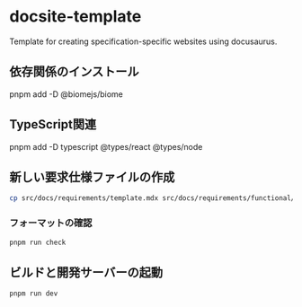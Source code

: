 # docsite-template
Template for creating specification-specific websites using docusaurus.

## 依存関係のインストール
pnpm add -D @biomejs/biome

## TypeScript関連
pnpm add -D typescript @types/react @types/node


## 新しい要求仕様ファイルの作成
```bash
cp src/docs/requirements/template.mdx src/docs/requirements/functional/req-002.mdx
```

### フォーマットの確認
```bash
pnpm run check
```

## ビルドと開発サーバーの起動
```bash
pnpm run dev
```
